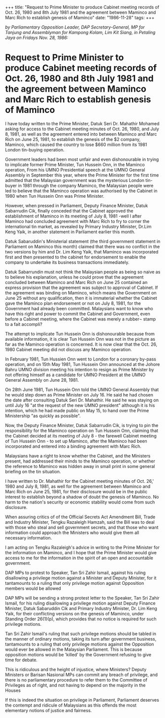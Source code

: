 +++ 
title: "Request to Prime Minister to produce Cabinet meeting records of Oct. 26, 1980 and 8th July 1981 and the agreement between Maminco and Marc Rich to establish genesis of Maminco"
date: "1986-11-28"
tags:
+++

_by Parliamentary Opposition Leader, DAP Secretary-General, MP for Tanjung and Assemblyman for Kampong Kolam, Lim Kit Siang, in Petaling Jaya on Fridays Nov. 28, 1986:_

# Request to Prime Minister to produce Cabinet meeting records of Oct. 26, 1980 and 8th July 1981 and the agreement between Maminco and Marc Rich to establish genesis of Maminco

I have today written to the Prime Minister, Datuk Seri Dr. Mahathir Mohamed asking for access to the Cabinet meeting minutes of Oct. 26, 1980, and July 8, 1981, as well as the agreement entered into between Maminco and Marc Rich on June 25, 1981, to establish the genesis of the $2 company, Maminco, which caused the country to lose $660 million from its 1981 London tin-buying operation.</u>

Government leaders had been most unfair and even dishonourable in trying to implicate former Prime Minister, Tun Hussein Onn, in the Maminco operation, From his UMNO Presidential speech at the UMNO General Assembly in September this year, where the Prime Minister for the first time admitted that the Malaysian government was the mysterious London tin-buyer in 1981 through the company Maminco, the Malaysian people were led to believe that the Maminco operation was authorised by the Cabinet in 1980 when Tun Hussein Onn was Prime Minister.

However, when pressed in Parliament, Deputy Finance Minister, Datuk Sabarrudin Cik, finally conceded that the Cabinet approved the establishment of Maminco in its meeting of July 8, 1981 -well l after Maminco had concluded agreement with Marc Rich to fry to corner the international tin market, as revealed by Primary Industry Minister, Dr.Lim Keng Yaik, in another statement in Parliament earlier this month.

Datuk Sabaruddin's Ministerial statement (the third government statement in Parliament on Maminco this month) claimed that there was
no conflict in the two versions by him and Dr. Lim Keng Yaik, that Maminco was incorporated first and then presented to the cabinet for endorsement to enable the company to undertake its business transactions immediately.

Datuk Sabarrundin must not think the Malaysian people as being so naive as to believe his explanation, unless he could prove that the agreement concluded between Maminco and Marc Rich on June 25 contained an express provision that the agreement was subject to approval of Cabinet. If the agreement was binding on Maminco, which means the Government on June 25 without any qualification, then it is immaterial whether the Cabinet gave the Maminco plan endorsement or not on July 8, 1981, for the Government had already been committed. Malaysians want to know who have this right and power to commit the Cabinet and Government, even before a Cabinet meeting, where the Cabinet was merely a rubber¬ stamp to a fait accompli?
	
The attempt to implicate Tun Hussein Onn is dishonourable because from available information, it is clear Tun Hussein Onn was not in the picture as far as the Maminco operation is concerned. It is now clear that the Oct. 26, 1980 Cabinet meeting did not discuss any Maminco operation.

In February 1981, Tun Hussien Onn went to London for a coronary by-pass operation, and on 15th May 1981, Tun Hussein Onn announced at the Johore Bahru UMNO division meeting his intention to resign as Prime Minister by not offering himself as a candidate for UMNO President at the UMNO General Assembly on June 28, 1981.

On 28th June 1981, Tun Hussein Onn told the UMNO General Assembly that he would step down as Prime Minister on July 16. He said he had chosen the date after consulting Datuk Seri Dr. Mahathir. He said he was staying on until July 16 "at the request of the new UMNO president" although it is his intention, which he had made public on May 15, to hand over the Prime Ministership "as quickly as possible".

Now, the Deputy Finance Minister, Datuk Sabarrudin Cik, is trying to pin the responsibility for the Maminco operation on Tun Hussein Onn, claiming that the Cabinet decided at its meeting of July 8 - the farewell Cabinet meeting of Tun Hussein Onn - to set up Maminco, after the Maminco had been incorporated and entered into a binding agreement with Marc Rich. 

Malaysians have a right to know whether the Cabinet, and the Ministers present, had addressed their minds to the Maminco operation, or whether the reference to Maminco was hidden away in small print in some general briefing on the tin situation. 

I have written to Dr. Mahathir for the Cabinet meeting minutes of Oct. 26,' 1980 and July 8, 1981, as well for the agreement between Maminco and Marc Rich on June 25, 1981, for their disclosure would be in the public interest to establish beyond a shadow of doubt the genesis of Maminco. No harm to the nation's security or economic stability would come from such disclosure. 

When assuring critics of of the Official Secrets Act Amendment Bill, Trade and Industry Minister, Tengku Razaleigh Hamzah, said the Bill was to deal with those who steal and sell government secrets, and that those who want information could approach the Ministers who would give them all necessary information.

I am acting on Tengku Razaleigh's advice in writing to the Prime Minister for the information on Maminco, and I hope that the Prime Minister would give access to me for the information in the spirit of an open and accountable government.

DAP MPs to protest to Speaker, Tan Sri Zahir Ismail, against his ruling disallowing a privilege motion against a Minister and Deputy Minister, for it tantamounts to a ruling that only privilege motion against Opposition members would be allowed

DAP MPs will be sending a strong protest letter to the Speaker, Tan Sri Zahir Ismail, for his ruling disallowing a privilege motion against Deputy Finance Minister, Datuk Sabaruddin Cik and Primary Industry Minister, Dr. Lim Keng Yaik, for their conflicting versions on the genesis of Maminco, under Standing Order 26(1)(p), which provides that no notice is required for such privilege motions.

Tan Sri Zahir Ismail's ruling that such privilege motions should be tabled in the manner of ordinary motions, taking its turn after government business, tantamounts to a ruling that only privilege motions against the Opposition would ever be allowed in the Malaysian Parliament. This is because opposition motions would be 'killed' by the Government refusing to give time for debate.

This is ridiculous and the height of injustice, where Ministers? Deputy Ministers or Barisan Nasional MPs can commit any breach of privilege, and there is no parliamentary procedure to refer them to the Committee of Privileges as of right, and not having to depend on the majority in the Houses

If this is indeed the situation on privilege in Parliament, Parliament deserves the contempt and ridicule of Malaysians as this offends the most elementary notions of justice and fairness.
 
